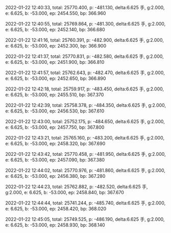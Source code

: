 2022-01-22 12:40:33, total: 25770.400, p: -481.130, delta:6.625 手, g:2.000, e: 6.625, b: -53.000, ep: 2454.550, bp: 366.960

2022-01-22 12:40:55, total: 25769.864, p: -481.300, delta:6.625 手, g:2.000, e: 6.625, b: -53.000, ep: 2452.140, bp: 366.680

2022-01-22 12:41:16, total: 25760.391, p: -482.900, delta:6.625 手, g:2.000, e: 6.625, b: -53.000, ep: 2452.300, bp: 366.900

2022-01-22 12:41:37, total: 25770.831, p: -482.580, delta:6.625 手, g:2.000, e: 6.625, b: -53.000, ep: 2451.900, bp: 366.810

2022-01-22 12:41:57, total: 25762.643, p: -482.470, delta:6.625 手, g:2.000, e: 6.625, b: -53.000, ep: 2452.650, bp: 366.890

2022-01-22 12:42:18, total: 25759.917, p: -483.450, delta:6.625 手, g:2.000, e: 6.625, b: -53.000, ep: 2455.510, bp: 367.370

2022-01-22 12:42:39, total: 25758.378, p: -484.350, delta:6.625 手, g:2.000, e: 6.625, b: -53.000, ep: 2456.530, bp: 367.610

2022-01-22 12:43:00, total: 25752.175, p: -484.650, delta:6.625 手, g:2.000, e: 6.625, b: -53.000, ep: 2457.750, bp: 367.800

2022-01-22 12:43:21, total: 25765.160, p: -483.200, delta:6.625 手, g:2.000, e: 6.625, b: -53.000, ep: 2458.320, bp: 367.690

2022-01-22 12:43:42, total: 25770.458, p: -481.950, delta:6.625 手, g:2.000, e: 6.625, b: -53.000, ep: 2457.090, bp: 367.380

2022-01-22 12:44:02, total: 25770.976, p: -481.860, delta:6.625 手, g:2.000, e: 6.625, b: -53.000, ep: 2456.380, bp: 367.280

2022-01-22 12:44:23, total: 25762.882, p: -482.520, delta:6.625 手, g:2.000, e: 6.625, b: -53.000, ep: 2458.840, bp: 367.670

2022-01-22 12:44:44, total: 25741.244, p: -485.740, delta:6.625 手, g:2.000, e: 6.625, b: -53.000, ep: 2458.420, bp: 368.020

2022-01-22 12:45:05, total: 25749.525, p: -486.190, delta:6.625 手, g:2.000, e: 6.625, b: -53.000, ep: 2458.930, bp: 368.140